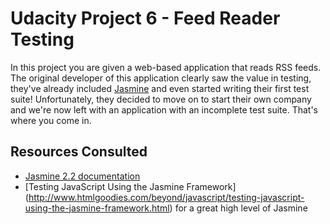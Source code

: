 # Udacity Project 6 - Feed Reader Testing

In this project you are given a web-based application that reads RSS feeds. The original developer of this application clearly saw the value in testing, they've already included [Jasmine](http://jasmine.github.io/) and even started writing their first test suite! Unfortunately, they decided to move on to start their own company and we're now left with an application with an incomplete test suite. That's where you come in.


## Resources Consulted
 * [Jasmine 2.2 documentation](http://jasmine.github.io/2.2/introduction.html)
 * [Testing JavaScript Using the Jasmine Framework] (http://www.htmlgoodies.com/beyond/javascript/testing-javascript-using-the-jasmine-framework.html) for a great high level of Jasmine